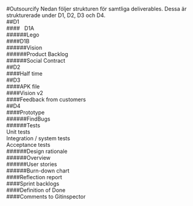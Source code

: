 #Outsourcify
Nedan följer strukturen för samtliga deliverables. Dessa är strukturerade under D1, D2, D3 och D4. <br />
##D1<br />
####&nbsp;&nbsp;&nbsp;D1A<br />
######Lego<br />
####D1B<br />
######Vision<br />
######Product Backlog<br />
######Social Contract<br />
##D2<br />
####Half time<br />
##D3<br />
####APK file<br />
####Vision v2<br />
####Feedback from customers<br />
##D4<br />
####Prototype<br />
######FindBugs<br />
######Tests<br />
Unit tests<br />
Integration / system tests<br />
Acceptance tests<br />
######Design rationale<br />
######Overview<br />
######User stories<br />
######Burn-down chart<br />
####Reflection report<br />
####Sprint backlogs<br />
####Definition of Done<br />
####Comments to Gitinspector


